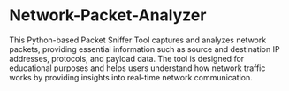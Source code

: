 # Network-Packet-Analyzer
This Python-based Packet Sniffer Tool captures and analyzes network packets, providing essential information such as source and destination IP addresses, protocols, and payload data. The tool is designed for educational purposes and helps users understand how network traffic works by providing insights into real-time network communication.

